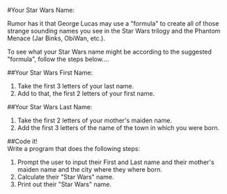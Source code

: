 #Your Star Wars Name:  

Rumor has it that George Lucas may use a "formula" to create all of those strange sounding names you see in the Star Wars trilogy and the Phantom Menace (Jar Binks, ObiWan, etc.).  

To see what your Star Wars name might be according to the suggested "formula",
follow the steps below....

##Your Star Wars First Name:

1.  Take the first 3 letters of your last name.
2.  Add to that, the first 2 letters of your first name.

##Your Star Wars Last Name:

1.  Take the first 2 letters of your mother's maiden name.
2.  Add the first 3 letters of the name of the town in which you were born.

##Code it!  
Write a program that does the following steps:  
1. Prompt the user to input their First and Last name and their mother's maiden name and the city where they where born.  
2. Calculate their "Star Wars" name.
3. Print out their "Star Wars" name.